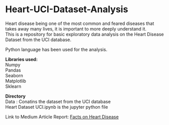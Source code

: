 # Heart-UCI-Dataset-Analysis

Heart disease being one of the most common and feared diseases that takes away many lives, it is important to more deeply understand it.  
This is a repository for basic exploratory data analysis on the Heart Disease Dataset from the UCI database.  

Python language has been used for the analysis.  

__Libraries used:__  
Numpy  
Pandas  
Seaborn  
Matplotlib  
Sklearn  

__Directory__  
Data : Conatins the dataset from the UCI database  
Heart Dataset UCI.ipynb is the jupyter python file  

Link to Medium Article Report: [Facts on Heart Disease](https://medium.com/@anshuman.kirty/facts-on-heart-disease-3f0434f078d)
